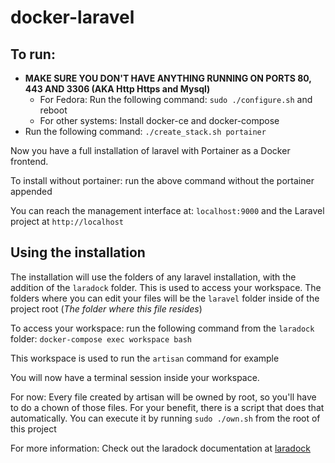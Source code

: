 # docker-laravel

## To run:
* **MAKE SURE YOU DON'T HAVE ANYTHING RUNNING ON PORTS 80, 443 AND 3306 (AKA Http Https and Mysql)**
  * For Fedora: Run the following command: `sudo ./configure.sh` and reboot
  * For other systems: Install docker-ce and docker-compose
* Run the following command: `./create_stack.sh portainer`

Now you have a full installation of laravel with Portainer as a Docker frontend.

To install without portainer: run the above command without the portainer appended

You can reach the management interface at: `localhost:9000` and the Laravel project at `http://localhost`

## Using the installation

The installation will use the folders of any laravel installation, with the addition of the `laradock` folder. This is used to access your workspace. The folders where you can edit your files will be the `laravel` folder inside of the project root (*The folder where this file resides*)

To access your workspace: run the following command from the `laradock` folder: `docker-compose exec workspace bash`

This workspace is used to run the `artisan` command for example

You will now have a terminal session inside your workspace.

For now: Every file created by artisan will be owned by root, so you'll have to do a chown of those files. For your benefit, there is a script that does that automatically. You can execute it by running `sudo ./own.sh` from the root of this project


For more information: Check out the laradock documentation at [laradock](http://laradock.io/guides/#Digital-Ocean)
